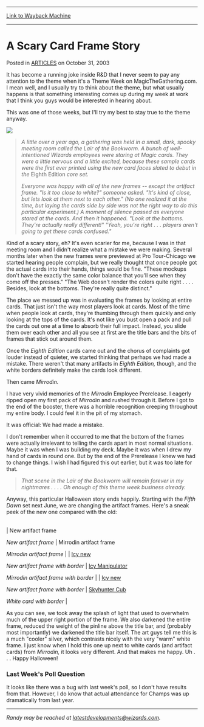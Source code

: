 
---
[Link to Wayback Machine](https://web.archive.org/web/20160401070317/http://magic.wizards.com/en/articles/archive/scary-card-frame-story-2003-10-31)

[_metadata_:description]:- "It has become a running joke inside R&D that I never seem to pay any attention to the theme when it's a Theme Week on MagicTheGathering.com. I mean well, and I usually try to think about the theme, but what usually happens is that something interesting comes up during my week at work that I think you guys would be interested in hearing about. This was one of those weeks, but I'll try my best to stay true to the theme anyway."
[_metadata_:generator]:- "Drupal 7 (http://drupal.org)"
[_metadata_:node]:- "288196"
[_metadata_:publish_date]:- "2003-10-31"
[_metadata_:source]:- "div-main-content"
[_metadata_:title]:- "A Scary Card Frame Story"
[_metadata_:wayback_capture_timestamp]:- "2016-04-01 07:03:17"
[_metadata_:wayback_raw_url]:- "https://web.archive.org/web/20160401070317id_/http://magic.wizards.com/en/articles/archive/scary-card-frame-story-2003-10-31"
[_metadata_:wayback_url]:- "http://magic.wizards.com/en/articles/archive/scary-card-frame-story-2003-10-31"
---


A Scary Card Frame Story
========================



 Posted in [ARTICLES](/en/articles)
 on October 31, 2003 











It has become a running joke inside R&D that I never seem to pay any attention to the theme when it's a Theme Week on MagicTheGathering.com. I mean well, and I usually try to think about the theme, but what usually happens is that something interesting comes up during my week at work that I think you guys would be interested in hearing about.


This was one of those weeks, but I'll try my best to stay true to the theme anyway.


![](https://media.wizards.com/legacy/global/images/mtgcom_daily_rb95_pic3_en.jpg)



> 
> *A little over a year ago, a gathering was held in a small, dark, spooky meeting room called the Lair of the Bookworm. A bunch of well-intentioned Wizards employees were staring at *Magic* cards. They were a little nervous and a little excited, because these sample cards were the first ever printed using the new card faces slated to debut in the* Eighth Edition *core set.*
> 
> 
> *Everyone was happy with all of the new frames -- except the artifact frame. "Is it too close to white?" someone asked. "It's kind of close, but lets look at them next to each other." (No one realized it at the time, but laying the cards side by side was not the right way to do this particular experiment.) A moment of silence passed as everyone stared at the cards. And then it happened. "Look at the bottoms. They're actually really different!" "Yeah, you're right . . . players aren't going to get these cards confused."*
> 
> 
> 


Kind of a scary story, eh? It's even scarier for me, because I was in that meeting room and I didn't realize what a mistake we were making. Several months later when the new frames were previewed at Pro Tour-Chicago we started hearing people complain, but we really thought that once people got the actual cards into their hands, things would be fine. "These mockups don't have the exactly the same color balance that you'll see when they come off the presses." "The Web doesn't render the colors quite right . . . . Besides, look at the bottoms. They're really quite distinct."


The place we messed up was in evaluating the frames by looking at entire cards. That just isn't the way most players look at cards. Most of the time when people look at cards, they're thumbing through them quickly and only looking at the tops of the cards. It's not like you bust open a pack and pull the cards out one at a time to absorb their full impact. Instead, you slide them over each other and all you see at first are the title bars and the bits of frames that stick out around them.


Once the *Eighth Edition* cards came out and the chorus of complaints got louder instead of quieter, we started thinking that perhaps we had made a mistake. There weren't that many artifacts in *Eighth Edition,* though, and the white borders definitely make the cards look different.


Then came *Mirrodin.*


I have very vivid memories of the *Mirrodin* Employee Prerelease. I eagerly ripped open my first pack of *Mirrodin* and rushed through it. Before I got to the end of the booster, there was a horrible recognition creeping throughout my entire body. I could feel it in the pit of my stomach.


It was official: We had made a mistake.


I don't remember when it occurred to me that the bottom of the frames were actually irrelevant to telling the cards apart in most normal situations. Maybe it was when I was building my deck. Maybe it was when I drew my hand of cards in round one. But by the end of the Prerelease I knew we had to change things. I wish I had figured this out earlier, but it was too late for that.



> 
> *That scene in the Lair of the Bookworm will remain forever in my nightmares . . . . Oh enough of this theme week business already.*
> 
> 
> 


Anyway, this particular Halloween story ends happily. Starting with the *Fifth Dawn* set next June, we are changing the artifact frames. Here's a sneak peek of the new one compared with the old:





|  |  |
| --- | --- |
| 
New artifact frame

*New artifact frame* | 
Mirrodin artifact frame

*Mirrodin artifact frame* |
| 
[Icy new](javascript:void())

*New artifact frame with border* | 
[Icy Manipulator](javascript:void())

*Mirrodin artifact frame with border* |
| 
[Icy new](javascript:void())

*New artifact frame with border* | 
[Skyhunter Cub](javascript:void())

*White card with border* |


As you can see, we took away the splash of light that used to overwhelm much of the upper right portion of the frame. We also darkened the entire frame, reduced the weight of the pinline above the title bar, and (probably most importantly) we darkened the title bar itself. The art guys tell me this is a much "cooler" silver, which contrasts nicely with the very "warm" white frame. I just know when I hold this one up next to white cards (and artifact cards) from *Mirrodin,* it looks very different. And that makes me happy. Uh . . . Happy Halloween!


### Last Week's Poll Question


It looks like there was a bug with last week's poll, so I don't have results from that. However, I do know that actual attendance for Champs was up dramatically from last year.




---

*Randy may be reached at latestdevelopments@wizards.com.*








